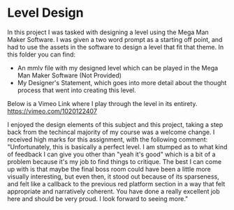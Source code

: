 # Level Design
In this project I was tasked with designing a level using the Mega Man Maker Software. 
I was given a two word prompt as a starting off point, and had to use the assets in the software to design a level that fit that theme.
In this folder you can find:
- An mmlv file with my designed level which can be played in the Mega Man Maker Software (Not Provided)
- My Designer's Statement, which goes into more detail about the thought process that went into creating this level.

Below is a Vimeo Link where I play through the level in its entirety. <br />
[https://vimeo.com/1020122407
](https://vimeo.com/1020122407?share=copy)

I enjoyed the design elements of this subject and this project, taking a step back from the techincal majority of my course was a welcome change.
I received high marks for this assignment, with the following comment:
"Unfortunately, this is basically a perfect level. I am stumped as to what kind of feedback I can give you other than "yeah it's good" which is a bit of a problem because it's my job to find things to critique. The best I can come up with is that maybe the final boss room could have been a little more visually interesting, but even then, it stood out because of its sparseness, and felt like a callback to the previous red platform section in a way that felt appropriate and narratively coherent. You have done a really excellent job here and should be very proud. I look forward to seeing more."
